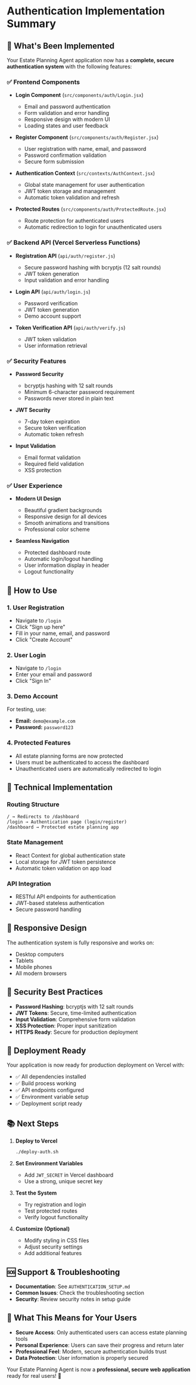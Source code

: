 # Authentication Implementation Summary

## 🎉 What's Been Implemented

Your Estate Planning Agent application now has a **complete, secure authentication system** with the following features:

### ✅ Frontend Components
- **Login Component** (`src/components/auth/Login.jsx`)
  - Email and password authentication
  - Form validation and error handling
  - Responsive design with modern UI
  - Loading states and user feedback

- **Register Component** (`src/components/auth/Register.jsx`)
  - User registration with name, email, and password
  - Password confirmation validation
  - Secure form submission

- **Authentication Context** (`src/contexts/AuthContext.jsx`)
  - Global state management for user authentication
  - JWT token storage and management
  - Automatic token validation and refresh

- **Protected Routes** (`src/components/auth/ProtectedRoute.jsx`)
  - Route protection for authenticated users
  - Automatic redirection to login for unauthenticated users

### ✅ Backend API (Vercel Serverless Functions)
- **Registration API** (`api/auth/register.js`)
  - Secure password hashing with bcryptjs (12 salt rounds)
  - JWT token generation
  - Input validation and error handling

- **Login API** (`api/auth/login.js`)
  - Password verification
  - JWT token generation
  - Demo account support

- **Token Verification API** (`api/auth/verify.js`)
  - JWT token validation
  - User information retrieval

### ✅ Security Features
- **Password Security**
  - bcryptjs hashing with 12 salt rounds
  - Minimum 6-character password requirement
  - Passwords never stored in plain text

- **JWT Security**
  - 7-day token expiration
  - Secure token verification
  - Automatic token refresh

- **Input Validation**
  - Email format validation
  - Required field validation
  - XSS protection

### ✅ User Experience
- **Modern UI Design**
  - Beautiful gradient backgrounds
  - Responsive design for all devices
  - Smooth animations and transitions
  - Professional color scheme

- **Seamless Navigation**
  - Protected dashboard route
  - Automatic login/logout handling
  - User information display in header
  - Logout functionality

## 🚀 How to Use

### 1. **User Registration**
- Navigate to `/login`
- Click "Sign up here"
- Fill in your name, email, and password
- Click "Create Account"

### 2. **User Login**
- Navigate to `/login`
- Enter your email and password
- Click "Sign In"

### 3. **Demo Account**
For testing, use:
- **Email:** `demo@example.com`
- **Password:** `password123`

### 4. **Protected Features**
- All estate planning forms are now protected
- Users must be authenticated to access the dashboard
- Unauthenticated users are automatically redirected to login

## 🔧 Technical Implementation

### **Routing Structure**
```
/ → Redirects to /dashboard
/login → Authentication page (login/register)
/dashboard → Protected estate planning app
```

### **State Management**
- React Context for global authentication state
- Local storage for JWT token persistence
- Automatic token validation on app load

### **API Integration**
- RESTful API endpoints for authentication
- JWT-based stateless authentication
- Secure password handling

## 📱 Responsive Design

The authentication system is fully responsive and works on:
- Desktop computers
- Tablets
- Mobile phones
- All modern browsers

## 🔐 Security Best Practices

- **Password Hashing**: bcryptjs with 12 salt rounds
- **JWT Tokens**: Secure, time-limited authentication
- **Input Validation**: Comprehensive form validation
- **XSS Protection**: Proper input sanitization
- **HTTPS Ready**: Secure for production deployment

## 🚀 Deployment Ready

Your application is now ready for production deployment on Vercel with:
- ✅ All dependencies installed
- ✅ Build process working
- ✅ API endpoints configured
- ✅ Environment variable setup
- ✅ Deployment script ready

## 📚 Next Steps

1. **Deploy to Vercel**
   ```bash
   ./deploy-auth.sh
   ```

2. **Set Environment Variables**
   - Add `JWT_SECRET` in Vercel dashboard
   - Use a strong, unique secret key

3. **Test the System**
   - Try registration and login
   - Test protected routes
   - Verify logout functionality

4. **Customize (Optional)**
   - Modify styling in CSS files
   - Adjust security settings
   - Add additional features

## 🆘 Support & Troubleshooting

- **Documentation**: See `AUTHENTICATION_SETUP.md`
- **Common Issues**: Check the troubleshooting section
- **Security**: Review security notes in setup guide

## 🎯 What This Means for Your Users

- **Secure Access**: Only authenticated users can access estate planning tools
- **Personal Experience**: Users can save their progress and return later
- **Professional Feel**: Modern, secure authentication builds trust
- **Data Protection**: User information is properly secured

Your Estate Planning Agent is now a **professional, secure web application** ready for real users! 🎉
